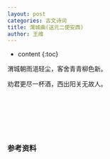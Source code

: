 ```yaml
---
layout: post
categories: 古文诗词
title: 渭城曲(送元二使安西)
author: 王维
---
```

* content
{:toc}


渭城朝雨浥轻尘，客舍青青柳色新。

劝君更尽一杯酒，西出阳关无故人。 

<br/><br/><br/><br/><br/>
### 参考资料
